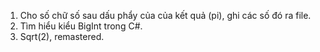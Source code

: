 1. Cho số chữ số sau dấu phẩy của của kết quả (pi), ghi các số đó ra file. 
2. Tìm hiểu kiểu BigInt trong C#.
3. Sqrt(2), remastered.
